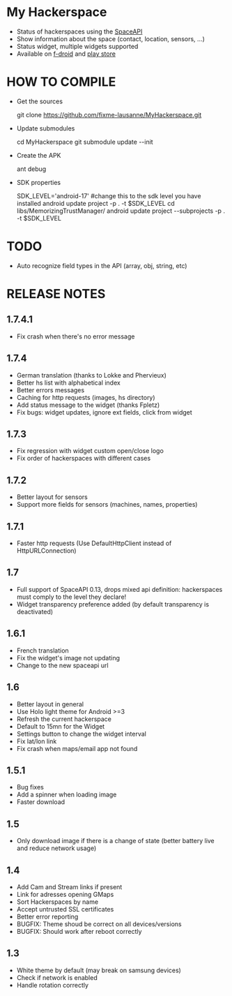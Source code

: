 My Hackerspace
==============

- Status of hackerspaces using the [SpaceAPI](http://spaceapi.net)
- Show information about the space (contact, location, sensors, ...)
- Status widget, multiple widgets supported
- Available on [f-droid](https://f-droid.org/repository/browse/?fdid=ch.fixme.status) and [play store](https://play.google.com/store/apps/details?id=ch.fixme.status)

HOW TO COMPILE
=============

- Get the sources

    git clone https://github.com/fixme-lausanne/MyHackerspace.git

- Update submodules

    cd MyHackerspace
    git submodule update --init

- Create the APK

    ant debug

- SDK properties

    SDK_LEVEL='android-17' #change this to the sdk level you have installed
    android update project -p . -t $SDK_LEVEL
    cd libs/MemorizingTrustManager/
    android update project --subprojects -p . -t $SDK_LEVEL

TODO
====

- Auto recognize field types in the API (array, obj, string, etc)

RELEASE NOTES
=============

1.7.4.1
-------

- Fix crash when there's no error message

1.7.4
---

- German translation (thanks to Lokke and Phervieux)
- Better hs list with alphabetical index
- Better errors messages
- Caching for http requests (images, hs directory)
- Add status message to the widget (thanks Fpletz)
- Fix bugs: widget updates, ignore ext fields, click from widget

1.7.3
-----

- Fix regression with widget custom open/close logo
- Fix order of hackerspaces with different cases

1.7.2
-----

- Better layout for sensors
- Support more fields for sensors (machines, names, properties)

1.7.1
-----

- Faster http requests (Use DefaultHttpClient instead of HttpURLConnection)

1.7
-----

- Full support of SpaceAPI 0.13, drops mixed api definition: hackerspaces must comply to the level they declare!
- Widget transparency preference added (by default transparency is deactivated)

1.6.1
-----

- French translation
- Fix the widget's image not updating
- Change to the new spaceapi url

1.6
---

- Better layout in general
- Use Holo light theme for Android >=3
- Refresh the current hackerspace
- Default to 15mn for the Widget
- Settings button to change the widget interval
- Fix lat/lon link
- Fix crash when maps/email app not found

1.5.1
-----

- Bug fixes
- Add a spinner when loading image
- Faster download

1.5
---

- Only download image if there is a change of state (better battery live and reduce network usage)

1.4
---

- Add Cam and Stream links if present
- Link for adresses opening GMaps
- Sort Hackerspaces by name
- Accept untrusted SSL certificates
- Better error reporting
- BUGFIX: Theme shoud be correct on all devices/versions
- BUGFIX: Should work after reboot correctly

1.3
---

- White theme by default (may break on samsung devices)
- Check if network is enabled
- Handle rotation correctly

